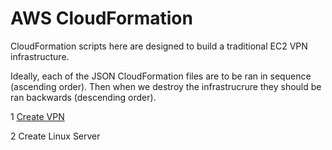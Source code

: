 # AWS CloudFormation

CloudFormation scripts here are designed to build a traditional EC2 VPN infrastructure.

Ideally, each of the JSON CloudFormation files are to be ran in sequence (ascending order).  Then when we destroy the infrastrucrure they should be ran backwards (descending order).

1 [Create VPN](https://docs.aws.amazon.com/AWSCloudFormation/latest/UserGuide/aws-resource-ec2-vpc.html)

2 Create Linux Server